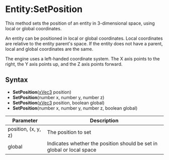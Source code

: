 # Entity:SetPosition

This method sets the position of an entity in 3-dimensional space, using local or global coordinates.

An entity can be positioned in local or global coordinates. Local coordinates are relative to the entity parent's space. If the entity does not have a parent, local and global coordinates are the same.

The engine uses a left-handed coordinate system. The X axis points to the right, the Y axis points up, and the Z axis points forward.

## Syntax

- **SetPosition**([xVec3](xVec3.md) position)
- **SetPosition**(number x, number y, number z)
- **SetPosition**([xVec3](xVec3.md) position, boolean global)
- **SetPosition**(number x, number y, number z, boolean global)

| Parameter | Description |
| ------ | ------ |
| position, (x, y, z) | The position to set |
| global | Indicates whether the position should be set in global or local space |
